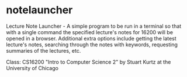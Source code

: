 notelauncher
============

Lecture Note Launcher -  A simple program to be run in a terminal
so that with a single command the specified lecture's notes for
16200 will be opened in a browser. Additional extra options include
getting the latest lecture's notes, searching through the notes with
keywords, requesting summaries of the lectures, etc.

Class: CS16200 "Intro to Computer Science 2" by Stuart Kurtz at the University of Chicago
